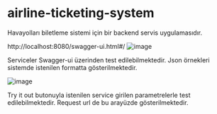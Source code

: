 # airline-ticketing-system

Havayolları biletleme sistemi için bir backend servis uygulamasıdır.

http://localhost:8080/swagger-ui.html#/ 
![image](https://user-images.githubusercontent.com/50523074/158163392-e665009d-7b44-4741-85f2-5829decde9cc.png)

Serviceler Swagger-ui üzerinden test edilebilmektedir. Json örnekleri sistemde istenilen formatta gösterilmektedir.

![image](https://user-images.githubusercontent.com/50523074/158163752-006627e7-0139-4984-95c5-a4569a374354.png)

Try it out butonuyla istenilen service girilen parametrelerle test edilebilmektedir. Request url de bu arayüzde gösterilmektedir.
